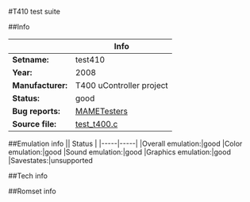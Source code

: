 #T410 test suite

##Info

||Info|
|-----|-----|
|**Setname:**|test410
|**Year:**|2008
|**Manufacturer:**|T400 uController project
|**Status:**|good
|**Bug reports:**|[MAMETesters](http://mametesters.org/view_all_set.php?type=1&temporary=y&search=test_t400.c)
|**Source file:**|[test_t400.c](https://github.com/mamedev/mame/blob/master/src/mess/drivers/test_t400.c)

##Emulation info
|| Status |
|-----|-----|
|Overall emulation:|good
|Color emulation:|good
|Sound emulation:|good
|Graphics emulation:|good
|Savestates:|unsupported

##Tech info

##Romset info

<!--- START OF EDITED COMMENT DO NOT TOUCH TEXT ABOVE-->
